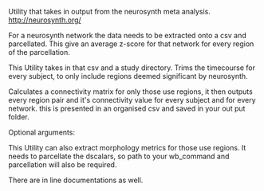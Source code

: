 Utility that takes in output from the neurosynth meta analysis.
http://neurosynth.org/

For a neurosynth network the data needs to be extracted onto a csv and
parcellated. This give an average z-score for that network for every region of
the parcellation.

This Utility takes in that csv and a study directory. Trims the timecourse for
every subject, to only include regions deemed significant by neurosynth.

Calculates a connectivity matrix for only those use regions, it then outputs
every region pair and it's connectivity value for every subject and for every
network. this is presented in an organised csv and saved in your out put folder.

Optional arguments:

This Utility can also extract morphology metrics for those use regions. It needs
to parcellate the dscalars, so path to your wb_command and parcellation will
also be required.

There are in line documentations as well.